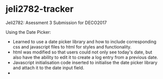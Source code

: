 # jeli2782-tracker
Jeli2782: Asessment 3 Submission for DECO2017

Using the Date Picker:
- Learned to use a date picker library and how to include corresponding css and javascript files to html for styles and functionality.
- html was modified so that users could not only see today's date, but also have the ability to edit it to create a log entry from a previous date.
- Javascript initialisation code inserted to initialise the date picker library and attach it to the date input field. 
- 